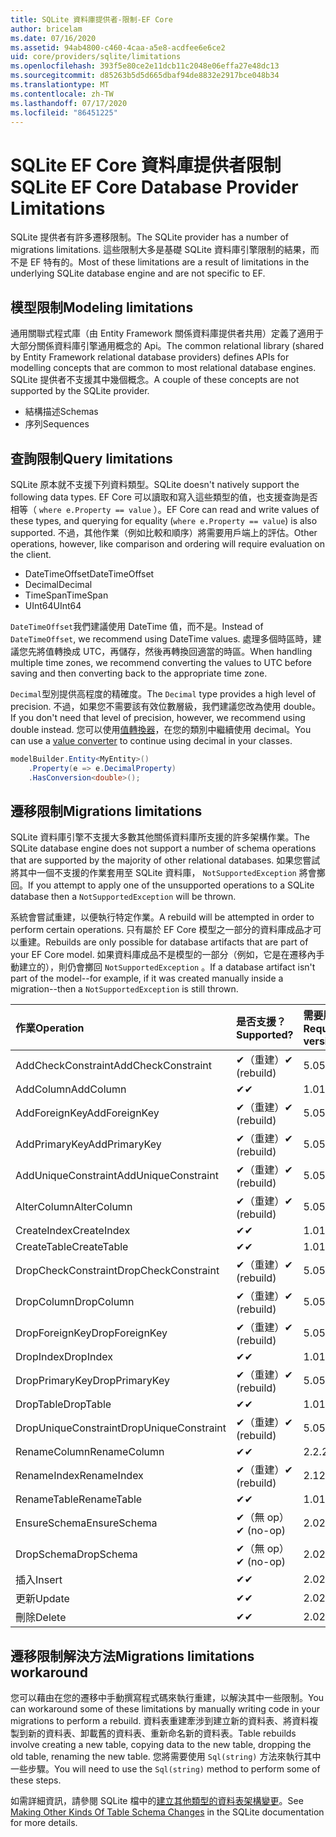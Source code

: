 ```yaml
---
title: SQLite 資料庫提供者-限制-EF Core
author: bricelam
ms.date: 07/16/2020
ms.assetid: 94ab4800-c460-4caa-a5e8-acdfee6e6ce2
uid: core/providers/sqlite/limitations
ms.openlocfilehash: 393f5e80ce2e11dcb11c2048e06effa27e48dc13
ms.sourcegitcommit: d85263b5d5d665dbaf94de8832e2917bce048b34
ms.translationtype: MT
ms.contentlocale: zh-TW
ms.lasthandoff: 07/17/2020
ms.locfileid: "86451225"
---
```

# <a name="sqlite-ef-core-database-provider-limitations"></a><span data-ttu-id="4c529-102">SQLite EF Core 資料庫提供者限制</span><span class="sxs-lookup"><span data-stu-id="4c529-102">SQLite EF Core Database Provider Limitations</span></span>

<span data-ttu-id="4c529-103">SQLite 提供者有許多遷移限制。</span><span class="sxs-lookup"><span data-stu-id="4c529-103">The SQLite provider has a number of migrations limitations.</span></span> <span data-ttu-id="4c529-104">這些限制大多是基礎 SQLite 資料庫引擎限制的結果，而不是 EF 特有的。</span><span class="sxs-lookup"><span data-stu-id="4c529-104">Most of these limitations are a result of limitations in the underlying SQLite database engine and are not specific to EF.</span></span>

## <a name="modeling-limitations"></a><span data-ttu-id="4c529-105">模型限制</span><span class="sxs-lookup"><span data-stu-id="4c529-105">Modeling limitations</span></span>

<span data-ttu-id="4c529-106">通用關聯式程式庫（由 Entity Framework 關係資料庫提供者共用）定義了適用于大部分關係資料庫引擎通用概念的 Api。</span><span class="sxs-lookup"><span data-stu-id="4c529-106">The common relational library (shared by Entity Framework relational database providers) defines APIs for modelling concepts that are common to most relational database engines.</span></span> <span data-ttu-id="4c529-107">SQLite 提供者不支援其中幾個概念。</span><span class="sxs-lookup"><span data-stu-id="4c529-107">A couple of these concepts are not supported by the SQLite provider.</span></span>

* <span data-ttu-id="4c529-108">結構描述</span><span class="sxs-lookup"><span data-stu-id="4c529-108">Schemas</span></span>
* <span data-ttu-id="4c529-109">序列</span><span class="sxs-lookup"><span data-stu-id="4c529-109">Sequences</span></span>

## <a name="query-limitations"></a><span data-ttu-id="4c529-110">查詢限制</span><span class="sxs-lookup"><span data-stu-id="4c529-110">Query limitations</span></span>

<span data-ttu-id="4c529-111">SQLite 原本就不支援下列資料類型。</span><span class="sxs-lookup"><span data-stu-id="4c529-111">SQLite doesn't natively support the following data types.</span></span> <span data-ttu-id="4c529-112">EF Core 可以讀取和寫入這些類型的值，也支援查詢是否相等（ `where e.Property == value` ）。</span><span class="sxs-lookup"><span data-stu-id="4c529-112">EF Core can read and write values of these types, and querying for equality (`where e.Property == value`) is also supported.</span></span> <span data-ttu-id="4c529-113">不過，其他作業（例如比較和順序）將需要用戶端上的評估。</span><span class="sxs-lookup"><span data-stu-id="4c529-113">Other operations, however, like comparison and ordering will require evaluation on the client.</span></span>

* <span data-ttu-id="4c529-114">DateTimeOffset</span><span class="sxs-lookup"><span data-stu-id="4c529-114">DateTimeOffset</span></span>
* <span data-ttu-id="4c529-115">Decimal</span><span class="sxs-lookup"><span data-stu-id="4c529-115">Decimal</span></span>
* <span data-ttu-id="4c529-116">TimeSpan</span><span class="sxs-lookup"><span data-stu-id="4c529-116">TimeSpan</span></span>
* <span data-ttu-id="4c529-117">UInt64</span><span class="sxs-lookup"><span data-stu-id="4c529-117">UInt64</span></span>

<span data-ttu-id="4c529-118">`DateTimeOffset`我們建議使用 DateTime 值，而不是。</span><span class="sxs-lookup"><span data-stu-id="4c529-118">Instead of `DateTimeOffset`, we recommend using DateTime values.</span></span> <span data-ttu-id="4c529-119">處理多個時區時，建議您先將值轉換成 UTC，再儲存，然後再轉換回適當的時區。</span><span class="sxs-lookup"><span data-stu-id="4c529-119">When handling multiple time zones, we recommend converting the values to UTC before saving and then converting back to the appropriate time zone.</span></span>

<span data-ttu-id="4c529-120">`Decimal`型別提供高程度的精確度。</span><span class="sxs-lookup"><span data-stu-id="4c529-120">The `Decimal` type provides a high level of precision.</span></span> <span data-ttu-id="4c529-121">不過，如果您不需要該有效位數層級，我們建議您改為使用 double。</span><span class="sxs-lookup"><span data-stu-id="4c529-121">If you don't need that level of precision, however, we recommend using double instead.</span></span> <span data-ttu-id="4c529-122">您可以使用[值轉換器](../../modeling/value-conversions.md)，在您的類別中繼續使用 decimal。</span><span class="sxs-lookup"><span data-stu-id="4c529-122">You can use a [value converter](../../modeling/value-conversions.md) to continue using decimal in your classes.</span></span>

``` csharp
modelBuilder.Entity<MyEntity>()
    .Property(e => e.DecimalProperty)
    .HasConversion<double>();
```

## <a name="migrations-limitations"></a><span data-ttu-id="4c529-123">遷移限制</span><span class="sxs-lookup"><span data-stu-id="4c529-123">Migrations limitations</span></span>

<span data-ttu-id="4c529-124">SQLite 資料庫引擎不支援大多數其他關係資料庫所支援的許多架構作業。</span><span class="sxs-lookup"><span data-stu-id="4c529-124">The SQLite database engine does not support a number of schema operations that are supported by the majority of other relational databases.</span></span> <span data-ttu-id="4c529-125">如果您嘗試將其中一個不支援的作業套用至 SQLite 資料庫， `NotSupportedException` 將會擲回。</span><span class="sxs-lookup"><span data-stu-id="4c529-125">If you attempt to apply one of the unsupported operations to a SQLite database then a `NotSupportedException` will be thrown.</span></span>

<span data-ttu-id="4c529-126">系統會嘗試重建，以便執行特定作業。</span><span class="sxs-lookup"><span data-stu-id="4c529-126">A rebuild will be attempted in order to perform certain operations.</span></span> <span data-ttu-id="4c529-127">只有屬於 EF Core 模型之一部分的資料庫成品才可以重建。</span><span class="sxs-lookup"><span data-stu-id="4c529-127">Rebuilds are only possible for database artifacts that are part of your EF Core model.</span></span> <span data-ttu-id="4c529-128">如果資料庫成品不是模型的一部分（例如，它是在遷移內手動建立的），則仍會擲回 `NotSupportedException` 。</span><span class="sxs-lookup"><span data-stu-id="4c529-128">If a database artifact isn't part of the model--for example, if it was created manually inside a migration--then a `NotSupportedException` is still thrown.</span></span>

| <span data-ttu-id="4c529-129">作業</span><span class="sxs-lookup"><span data-stu-id="4c529-129">Operation</span></span>            | <span data-ttu-id="4c529-130">是否支援？</span><span class="sxs-lookup"><span data-stu-id="4c529-130">Supported?</span></span>  | <span data-ttu-id="4c529-131">需要版本</span><span class="sxs-lookup"><span data-stu-id="4c529-131">Requires version</span></span> |
|:---------------------|:------------|:-----------------|
| <span data-ttu-id="4c529-132">AddCheckConstraint</span><span class="sxs-lookup"><span data-stu-id="4c529-132">AddCheckConstraint</span></span>   | <span data-ttu-id="4c529-133">✔（重建）</span><span class="sxs-lookup"><span data-stu-id="4c529-133">✔ (rebuild)</span></span> | <span data-ttu-id="4c529-134">5.0</span><span class="sxs-lookup"><span data-stu-id="4c529-134">5.0</span></span>              |
| <span data-ttu-id="4c529-135">AddColumn</span><span class="sxs-lookup"><span data-stu-id="4c529-135">AddColumn</span></span>            | <span data-ttu-id="4c529-136">✔</span><span class="sxs-lookup"><span data-stu-id="4c529-136">✔</span></span>           | <span data-ttu-id="4c529-137">1.0</span><span class="sxs-lookup"><span data-stu-id="4c529-137">1.0</span></span>              |
| <span data-ttu-id="4c529-138">AddForeignKey</span><span class="sxs-lookup"><span data-stu-id="4c529-138">AddForeignKey</span></span>        | <span data-ttu-id="4c529-139">✔（重建）</span><span class="sxs-lookup"><span data-stu-id="4c529-139">✔ (rebuild)</span></span> | <span data-ttu-id="4c529-140">5.0</span><span class="sxs-lookup"><span data-stu-id="4c529-140">5.0</span></span>              |
| <span data-ttu-id="4c529-141">AddPrimaryKey</span><span class="sxs-lookup"><span data-stu-id="4c529-141">AddPrimaryKey</span></span>        | <span data-ttu-id="4c529-142">✔（重建）</span><span class="sxs-lookup"><span data-stu-id="4c529-142">✔ (rebuild)</span></span> | <span data-ttu-id="4c529-143">5.0</span><span class="sxs-lookup"><span data-stu-id="4c529-143">5.0</span></span>              |
| <span data-ttu-id="4c529-144">AddUniqueConstraint</span><span class="sxs-lookup"><span data-stu-id="4c529-144">AddUniqueConstraint</span></span>  | <span data-ttu-id="4c529-145">✔（重建）</span><span class="sxs-lookup"><span data-stu-id="4c529-145">✔ (rebuild)</span></span> | <span data-ttu-id="4c529-146">5.0</span><span class="sxs-lookup"><span data-stu-id="4c529-146">5.0</span></span>              |
| <span data-ttu-id="4c529-147">AlterColumn</span><span class="sxs-lookup"><span data-stu-id="4c529-147">AlterColumn</span></span>          | <span data-ttu-id="4c529-148">✔（重建）</span><span class="sxs-lookup"><span data-stu-id="4c529-148">✔ (rebuild)</span></span> | <span data-ttu-id="4c529-149">5.0</span><span class="sxs-lookup"><span data-stu-id="4c529-149">5.0</span></span>              |
| <span data-ttu-id="4c529-150">CreateIndex</span><span class="sxs-lookup"><span data-stu-id="4c529-150">CreateIndex</span></span>          | <span data-ttu-id="4c529-151">✔</span><span class="sxs-lookup"><span data-stu-id="4c529-151">✔</span></span>           | <span data-ttu-id="4c529-152">1.0</span><span class="sxs-lookup"><span data-stu-id="4c529-152">1.0</span></span>              |
| <span data-ttu-id="4c529-153">CreateTable</span><span class="sxs-lookup"><span data-stu-id="4c529-153">CreateTable</span></span>          | <span data-ttu-id="4c529-154">✔</span><span class="sxs-lookup"><span data-stu-id="4c529-154">✔</span></span>           | <span data-ttu-id="4c529-155">1.0</span><span class="sxs-lookup"><span data-stu-id="4c529-155">1.0</span></span>              |
| <span data-ttu-id="4c529-156">DropCheckConstraint</span><span class="sxs-lookup"><span data-stu-id="4c529-156">DropCheckConstraint</span></span>  | <span data-ttu-id="4c529-157">✔（重建）</span><span class="sxs-lookup"><span data-stu-id="4c529-157">✔ (rebuild)</span></span> | <span data-ttu-id="4c529-158">5.0</span><span class="sxs-lookup"><span data-stu-id="4c529-158">5.0</span></span>              |
| <span data-ttu-id="4c529-159">DropColumn</span><span class="sxs-lookup"><span data-stu-id="4c529-159">DropColumn</span></span>           | <span data-ttu-id="4c529-160">✔（重建）</span><span class="sxs-lookup"><span data-stu-id="4c529-160">✔ (rebuild)</span></span> | <span data-ttu-id="4c529-161">5.0</span><span class="sxs-lookup"><span data-stu-id="4c529-161">5.0</span></span>              |
| <span data-ttu-id="4c529-162">DropForeignKey</span><span class="sxs-lookup"><span data-stu-id="4c529-162">DropForeignKey</span></span>       | <span data-ttu-id="4c529-163">✔（重建）</span><span class="sxs-lookup"><span data-stu-id="4c529-163">✔ (rebuild)</span></span> | <span data-ttu-id="4c529-164">5.0</span><span class="sxs-lookup"><span data-stu-id="4c529-164">5.0</span></span>              |
| <span data-ttu-id="4c529-165">DropIndex</span><span class="sxs-lookup"><span data-stu-id="4c529-165">DropIndex</span></span>            | <span data-ttu-id="4c529-166">✔</span><span class="sxs-lookup"><span data-stu-id="4c529-166">✔</span></span>           | <span data-ttu-id="4c529-167">1.0</span><span class="sxs-lookup"><span data-stu-id="4c529-167">1.0</span></span>              |
| <span data-ttu-id="4c529-168">DropPrimaryKey</span><span class="sxs-lookup"><span data-stu-id="4c529-168">DropPrimaryKey</span></span>       | <span data-ttu-id="4c529-169">✔（重建）</span><span class="sxs-lookup"><span data-stu-id="4c529-169">✔ (rebuild)</span></span> | <span data-ttu-id="4c529-170">5.0</span><span class="sxs-lookup"><span data-stu-id="4c529-170">5.0</span></span>              |
| <span data-ttu-id="4c529-171">DropTable</span><span class="sxs-lookup"><span data-stu-id="4c529-171">DropTable</span></span>            | <span data-ttu-id="4c529-172">✔</span><span class="sxs-lookup"><span data-stu-id="4c529-172">✔</span></span>           | <span data-ttu-id="4c529-173">1.0</span><span class="sxs-lookup"><span data-stu-id="4c529-173">1.0</span></span>              |
| <span data-ttu-id="4c529-174">DropUniqueConstraint</span><span class="sxs-lookup"><span data-stu-id="4c529-174">DropUniqueConstraint</span></span> | <span data-ttu-id="4c529-175">✔（重建）</span><span class="sxs-lookup"><span data-stu-id="4c529-175">✔ (rebuild)</span></span> | <span data-ttu-id="4c529-176">5.0</span><span class="sxs-lookup"><span data-stu-id="4c529-176">5.0</span></span>              |
| <span data-ttu-id="4c529-177">RenameColumn</span><span class="sxs-lookup"><span data-stu-id="4c529-177">RenameColumn</span></span>         | <span data-ttu-id="4c529-178">✔</span><span class="sxs-lookup"><span data-stu-id="4c529-178">✔</span></span>           | <span data-ttu-id="4c529-179">2.2.2</span><span class="sxs-lookup"><span data-stu-id="4c529-179">2.2.2</span></span>            |
| <span data-ttu-id="4c529-180">RenameIndex</span><span class="sxs-lookup"><span data-stu-id="4c529-180">RenameIndex</span></span>          | <span data-ttu-id="4c529-181">✔（重建）</span><span class="sxs-lookup"><span data-stu-id="4c529-181">✔ (rebuild)</span></span> | <span data-ttu-id="4c529-182">2.1</span><span class="sxs-lookup"><span data-stu-id="4c529-182">2.1</span></span>              |
| <span data-ttu-id="4c529-183">RenameTable</span><span class="sxs-lookup"><span data-stu-id="4c529-183">RenameTable</span></span>          | <span data-ttu-id="4c529-184">✔</span><span class="sxs-lookup"><span data-stu-id="4c529-184">✔</span></span>           | <span data-ttu-id="4c529-185">1.0</span><span class="sxs-lookup"><span data-stu-id="4c529-185">1.0</span></span>              |
| <span data-ttu-id="4c529-186">EnsureSchema</span><span class="sxs-lookup"><span data-stu-id="4c529-186">EnsureSchema</span></span>         | <span data-ttu-id="4c529-187">✔（無 op）</span><span class="sxs-lookup"><span data-stu-id="4c529-187">✔ (no-op)</span></span>   | <span data-ttu-id="4c529-188">2.0</span><span class="sxs-lookup"><span data-stu-id="4c529-188">2.0</span></span>              |
| <span data-ttu-id="4c529-189">DropSchema</span><span class="sxs-lookup"><span data-stu-id="4c529-189">DropSchema</span></span>           | <span data-ttu-id="4c529-190">✔（無 op）</span><span class="sxs-lookup"><span data-stu-id="4c529-190">✔ (no-op)</span></span>   | <span data-ttu-id="4c529-191">2.0</span><span class="sxs-lookup"><span data-stu-id="4c529-191">2.0</span></span>              |
| <span data-ttu-id="4c529-192">插入</span><span class="sxs-lookup"><span data-stu-id="4c529-192">Insert</span></span>               | <span data-ttu-id="4c529-193">✔</span><span class="sxs-lookup"><span data-stu-id="4c529-193">✔</span></span>           | <span data-ttu-id="4c529-194">2.0</span><span class="sxs-lookup"><span data-stu-id="4c529-194">2.0</span></span>              |
| <span data-ttu-id="4c529-195">更新</span><span class="sxs-lookup"><span data-stu-id="4c529-195">Update</span></span>               | <span data-ttu-id="4c529-196">✔</span><span class="sxs-lookup"><span data-stu-id="4c529-196">✔</span></span>           | <span data-ttu-id="4c529-197">2.0</span><span class="sxs-lookup"><span data-stu-id="4c529-197">2.0</span></span>              |
| <span data-ttu-id="4c529-198">刪除</span><span class="sxs-lookup"><span data-stu-id="4c529-198">Delete</span></span>               | <span data-ttu-id="4c529-199">✔</span><span class="sxs-lookup"><span data-stu-id="4c529-199">✔</span></span>           | <span data-ttu-id="4c529-200">2.0</span><span class="sxs-lookup"><span data-stu-id="4c529-200">2.0</span></span>              |

## <a name="migrations-limitations-workaround"></a><span data-ttu-id="4c529-201">遷移限制解決方法</span><span class="sxs-lookup"><span data-stu-id="4c529-201">Migrations limitations workaround</span></span>

<span data-ttu-id="4c529-202">您可以藉由在您的遷移中手動撰寫程式碼來執行重建，以解決其中一些限制。</span><span class="sxs-lookup"><span data-stu-id="4c529-202">You can workaround some of these limitations by manually writing code in your migrations to perform a rebuild.</span></span> <span data-ttu-id="4c529-203">資料表重建牽涉到建立新的資料表、將資料複製到新的資料表、卸載舊的資料表、重新命名新的資料表。</span><span class="sxs-lookup"><span data-stu-id="4c529-203">Table rebuilds involve creating a new table, copying data to the new table, dropping the old table, renaming the new table.</span></span> <span data-ttu-id="4c529-204">您將需要使用 `Sql(string)` 方法來執行其中一些步驟。</span><span class="sxs-lookup"><span data-stu-id="4c529-204">You will need to use the `Sql(string)` method to perform some of these steps.</span></span>

<span data-ttu-id="4c529-205">如需詳細資訊，請參閱 SQLite 檔中的[建立其他類型的資料表架構變更](https://sqlite.org/lang_altertable.html#otheralter)。</span><span class="sxs-lookup"><span data-stu-id="4c529-205">See [Making Other Kinds Of Table Schema Changes](https://sqlite.org/lang_altertable.html#otheralter) in the SQLite documentation for more details.</span></span>
